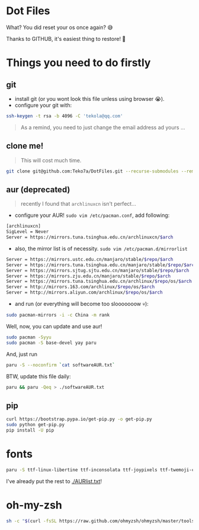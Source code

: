 # Dot Files
What? You did reset your os once again? 😅

Thanks to GITHUB, it's easiest thing to restore! 🔏

# Things you need to do firstly
## git
 - install git (or you wont look this file unless using browser 😭).
 - configure your git with:

```bash
ssh-keygen -t rsa -b 4096 -C 'tekola@qq.com'
```

> As a remind, you need to just change the email address ad yours ...

## clone me!

> This will cost much time.

```bash
git clone git@github.com:Teko7a/DotFiles.git --recurse-submodules --remote-submodules
```

## aur (deprecated)

> recently I found that `archlinuxcn` isn't perfect...

 - configure your AUR! `sudo vim /etc/pacman.conf`, add following:

```bash
[archlinuxcn]
SigLevel = Never
Server = https://mirrors.tuna.tsinghua.edu.cn/archlinuxcn/$arch
```
 - also, the mirror list is of necessity. `sudo vim /etc/pacman.d/mirrorlist`

```bash
Server = https://mirrors.ustc.edu.cn/manjaro/stable/$repo/$arch
Server = https://mirrors.tuna.tsinghua.edu.cn/manjaro/stable/$repo/$arch
Server = https://mirrors.sjtug.sjtu.edu.cn/manjaro/stable/$repo/$arch
Server = https://mirrors.zju.edu.cn/manjaro/stable/$repo/$arch
Server = https://mirrors.tuna.tsinghua.edu.cn/archlinux/$repo/os/$arch
Server = http://mirrors.163.com/archlinux/$repo/os/$arch
Server = http://mirrors.aliyun.com/archlinux/$repo/os/$arch
```

 - and run (or everything will become too slooooooow 💀):

```bash
sudo pacman-mirrors -i -c China -m rank
```

Well, now, you can update and use aur! 

```bash
sudo pacman -Syyu
sudo pacman -S base-devel yay paru
```

And, just run
```bash
paru -S --noconfirm `cat softwareAUR.txt`
```

BTW, update this file daily:

```bash
paru && paru -Qeq > ./softwareAUR.txt
```

## pip

```bash
curl https://bootstrap.pypa.io/get-pip.py -o get-pip.py
sudo python get-pip.py
pip install -U pip
```

# fonts

```bash
paru -S ttf-linux-libertine ttf-inconsolata ttf-joypixels ttf-twemoji-color noto-fonts-emoji ttf-liberation ttf-droid wqy-bitmapfont wqy-microhei wqy-microhei-lite wqy-zenhei adobe-source-han-mono-cn-fonts adobe-source-han-sans-cn-fonts adobe-source-han-serif-cn-fonts
```

I've already put the rest to [./AURlist.txt](./AURlist.txt)!

# oh-my-zsh

```bash
sh -c "$(curl -fsSL https://raw.github.com/ohmyzsh/ohmyzsh/master/tools/install.sh)"
```
